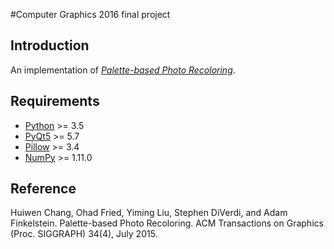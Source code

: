 #Computer Graphics 2016 final project

## Introduction
An implementation of [*Palette-based Photo Recoloring*](http://gfx.cs.princeton.edu/pubs/Chang_2015_PPR/index.php).

## Requirements
- [Python](https://www.python.org/downloads/) >= 3.5
- [PyQt5](https://www.riverbankcomputing.com/software/pyqt/download5) >= 5.7
- [Pillow](https://python-pillow.org/) >= 3.4
- [NumPy](http://www.numpy.org//) >= 1.11.0

## Reference
Huiwen Chang, Ohad Fried, Yiming Liu, Stephen DiVerdi, and Adam Finkelstein. Palette-based Photo Recoloring. ACM Transactions on Graphics (Proc. SIGGRAPH) 34(4), July 2015.
